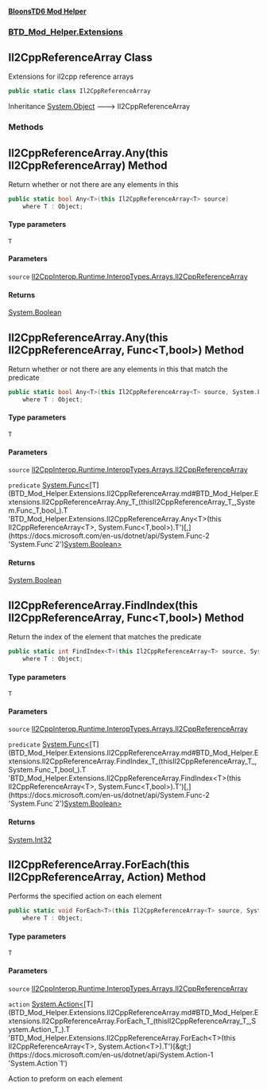 #### [BloonsTD6 Mod Helper](README.md 'README')
### [BTD_Mod_Helper.Extensions](README.md#BTD_Mod_Helper.Extensions 'BTD_Mod_Helper.Extensions')

## Il2CppReferenceArray Class

Extensions for il2cpp reference arrays

```csharp
public static class Il2CppReferenceArray
```

Inheritance [System.Object](https://docs.microsoft.com/en-us/dotnet/api/System.Object 'System.Object') &#129106; Il2CppReferenceArray
### Methods

<a name='BTD_Mod_Helper.Extensions.Il2CppReferenceArray.Any_T_(thisIl2CppReferenceArray_T_)'></a>

## Il2CppReferenceArray.Any<T>(this Il2CppReferenceArray<T>) Method

Return whether or not there are any elements in this

```csharp
public static bool Any<T>(this Il2CppReferenceArray<T> source)
    where T : Object;
```
#### Type parameters

<a name='BTD_Mod_Helper.Extensions.Il2CppReferenceArray.Any_T_(thisIl2CppReferenceArray_T_).T'></a>

`T`
#### Parameters

<a name='BTD_Mod_Helper.Extensions.Il2CppReferenceArray.Any_T_(thisIl2CppReferenceArray_T_).source'></a>

`source` [Il2CppInterop.Runtime.InteropTypes.Arrays.Il2CppReferenceArray](https://docs.microsoft.com/en-us/dotnet/api/Il2CppInterop.Runtime.InteropTypes.Arrays.Il2CppReferenceArray 'Il2CppInterop.Runtime.InteropTypes.Arrays.Il2CppReferenceArray')

#### Returns
[System.Boolean](https://docs.microsoft.com/en-us/dotnet/api/System.Boolean 'System.Boolean')

<a name='BTD_Mod_Helper.Extensions.Il2CppReferenceArray.Any_T_(thisIl2CppReferenceArray_T_,System.Func_T,bool_)'></a>

## Il2CppReferenceArray.Any<T>(this Il2CppReferenceArray<T>, Func<T,bool>) Method

Return whether or not there are any elements in this that match the predicate

```csharp
public static bool Any<T>(this Il2CppReferenceArray<T> source, System.Func<T,bool> predicate)
    where T : Object;
```
#### Type parameters

<a name='BTD_Mod_Helper.Extensions.Il2CppReferenceArray.Any_T_(thisIl2CppReferenceArray_T_,System.Func_T,bool_).T'></a>

`T`
#### Parameters

<a name='BTD_Mod_Helper.Extensions.Il2CppReferenceArray.Any_T_(thisIl2CppReferenceArray_T_,System.Func_T,bool_).source'></a>

`source` [Il2CppInterop.Runtime.InteropTypes.Arrays.Il2CppReferenceArray](https://docs.microsoft.com/en-us/dotnet/api/Il2CppInterop.Runtime.InteropTypes.Arrays.Il2CppReferenceArray 'Il2CppInterop.Runtime.InteropTypes.Arrays.Il2CppReferenceArray')

<a name='BTD_Mod_Helper.Extensions.Il2CppReferenceArray.Any_T_(thisIl2CppReferenceArray_T_,System.Func_T,bool_).predicate'></a>

`predicate` [System.Func&lt;](https://docs.microsoft.com/en-us/dotnet/api/System.Func-2 'System.Func`2')[T](BTD_Mod_Helper.Extensions.Il2CppReferenceArray.md#BTD_Mod_Helper.Extensions.Il2CppReferenceArray.Any_T_(thisIl2CppReferenceArray_T_,System.Func_T,bool_).T 'BTD_Mod_Helper.Extensions.Il2CppReferenceArray.Any<T>(this Il2CppReferenceArray<T>, System.Func<T,bool>).T')[,](https://docs.microsoft.com/en-us/dotnet/api/System.Func-2 'System.Func`2')[System.Boolean](https://docs.microsoft.com/en-us/dotnet/api/System.Boolean 'System.Boolean')[&gt;](https://docs.microsoft.com/en-us/dotnet/api/System.Func-2 'System.Func`2')

#### Returns
[System.Boolean](https://docs.microsoft.com/en-us/dotnet/api/System.Boolean 'System.Boolean')

<a name='BTD_Mod_Helper.Extensions.Il2CppReferenceArray.FindIndex_T_(thisIl2CppReferenceArray_T_,System.Func_T,bool_)'></a>

## Il2CppReferenceArray.FindIndex<T>(this Il2CppReferenceArray<T>, Func<T,bool>) Method

Return the index of the element that matches the predicate

```csharp
public static int FindIndex<T>(this Il2CppReferenceArray<T> source, System.Func<T,bool> predicate)
    where T : Object;
```
#### Type parameters

<a name='BTD_Mod_Helper.Extensions.Il2CppReferenceArray.FindIndex_T_(thisIl2CppReferenceArray_T_,System.Func_T,bool_).T'></a>

`T`
#### Parameters

<a name='BTD_Mod_Helper.Extensions.Il2CppReferenceArray.FindIndex_T_(thisIl2CppReferenceArray_T_,System.Func_T,bool_).source'></a>

`source` [Il2CppInterop.Runtime.InteropTypes.Arrays.Il2CppReferenceArray](https://docs.microsoft.com/en-us/dotnet/api/Il2CppInterop.Runtime.InteropTypes.Arrays.Il2CppReferenceArray 'Il2CppInterop.Runtime.InteropTypes.Arrays.Il2CppReferenceArray')

<a name='BTD_Mod_Helper.Extensions.Il2CppReferenceArray.FindIndex_T_(thisIl2CppReferenceArray_T_,System.Func_T,bool_).predicate'></a>

`predicate` [System.Func&lt;](https://docs.microsoft.com/en-us/dotnet/api/System.Func-2 'System.Func`2')[T](BTD_Mod_Helper.Extensions.Il2CppReferenceArray.md#BTD_Mod_Helper.Extensions.Il2CppReferenceArray.FindIndex_T_(thisIl2CppReferenceArray_T_,System.Func_T,bool_).T 'BTD_Mod_Helper.Extensions.Il2CppReferenceArray.FindIndex<T>(this Il2CppReferenceArray<T>, System.Func<T,bool>).T')[,](https://docs.microsoft.com/en-us/dotnet/api/System.Func-2 'System.Func`2')[System.Boolean](https://docs.microsoft.com/en-us/dotnet/api/System.Boolean 'System.Boolean')[&gt;](https://docs.microsoft.com/en-us/dotnet/api/System.Func-2 'System.Func`2')

#### Returns
[System.Int32](https://docs.microsoft.com/en-us/dotnet/api/System.Int32 'System.Int32')

<a name='BTD_Mod_Helper.Extensions.Il2CppReferenceArray.ForEach_T_(thisIl2CppReferenceArray_T_,System.Action_T_)'></a>

## Il2CppReferenceArray.ForEach<T>(this Il2CppReferenceArray<T>, Action<T>) Method

Performs the specified action on each element

```csharp
public static void ForEach<T>(this Il2CppReferenceArray<T> source, System.Action<T> action)
    where T : Object;
```
#### Type parameters

<a name='BTD_Mod_Helper.Extensions.Il2CppReferenceArray.ForEach_T_(thisIl2CppReferenceArray_T_,System.Action_T_).T'></a>

`T`
#### Parameters

<a name='BTD_Mod_Helper.Extensions.Il2CppReferenceArray.ForEach_T_(thisIl2CppReferenceArray_T_,System.Action_T_).source'></a>

`source` [Il2CppInterop.Runtime.InteropTypes.Arrays.Il2CppReferenceArray](https://docs.microsoft.com/en-us/dotnet/api/Il2CppInterop.Runtime.InteropTypes.Arrays.Il2CppReferenceArray 'Il2CppInterop.Runtime.InteropTypes.Arrays.Il2CppReferenceArray')

<a name='BTD_Mod_Helper.Extensions.Il2CppReferenceArray.ForEach_T_(thisIl2CppReferenceArray_T_,System.Action_T_).action'></a>

`action` [System.Action&lt;](https://docs.microsoft.com/en-us/dotnet/api/System.Action-1 'System.Action`1')[T](BTD_Mod_Helper.Extensions.Il2CppReferenceArray.md#BTD_Mod_Helper.Extensions.Il2CppReferenceArray.ForEach_T_(thisIl2CppReferenceArray_T_,System.Action_T_).T 'BTD_Mod_Helper.Extensions.Il2CppReferenceArray.ForEach<T>(this Il2CppReferenceArray<T>, System.Action<T>).T')[&gt;](https://docs.microsoft.com/en-us/dotnet/api/System.Action-1 'System.Action`1')

Action to preform on each element